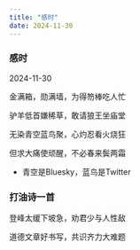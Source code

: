 ```yaml
---
title: "感时"
date: 2024-11-30
---
```

### 感时

2024-11-30

金满箱，勋满墙，为得笏棒吃人忙

驴羊低首嫌稀草，敢请狼王坐庙堂

无染青空蓝鸟聚，心灼忍看火烧狂

但求大痛使顽醒，不必春来鬓两霜

* 青空是Bluesky，蓝鸟是Twitter

### 打油诗一首

登峰太缓下坡急，劝君少与人性敌

道德文章好书写，共识齐力大难题
